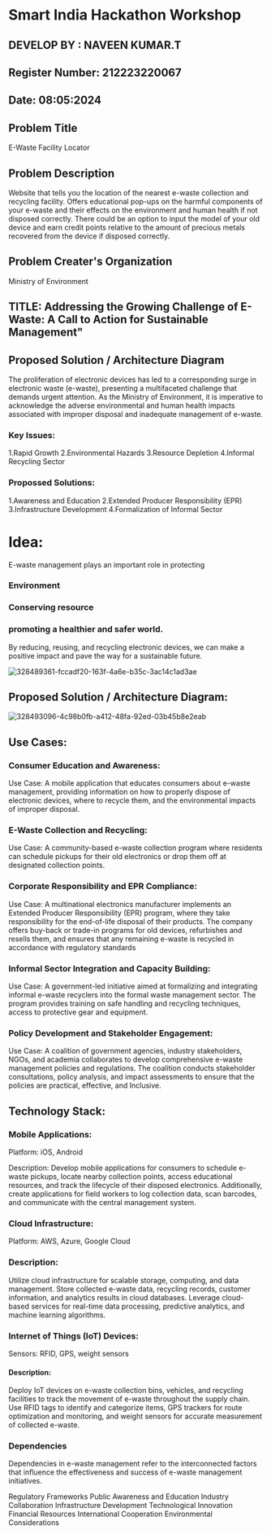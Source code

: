 # Smart India Hackathon Workshop
## DEVELOP BY : NAVEEN KUMAR.T
## Register Number: 212223220067
## Date: 08:05:2024



## Problem Title
E-Waste Facility Locator
## Problem Description
Website that tells you the location of the nearest e-waste collection and recycling facility. Offers educational pop-ups on the harmful components of your e-waste and their effects on the environment and human health if not disposed correctly. There could be an option to input the model of your old device and earn credit points relative to the amount of precious metals recovered from the device if disposed correctly.
## Problem Creater's Organization
Ministry of Environment
## TITLE:  Addressing the Growing Challenge of E-Waste: A Call to Action for Sustainable Management"



## Proposed Solution / Architecture Diagram
The proliferation of electronic devices has led to a corresponding surge in electronic waste (e-waste), presenting a multifaceted challenge that demands urgent attention. As the Ministry of Environment, it is imperative to acknowledge the adverse environmental and human health impacts associated with improper disposal and inadequate management of e-waste.

### Key Issues:
1.Rapid Growth
2.Environmental Hazards
3.Resource Depletion
4.Informal Recycling Sector

### Propossed Solutions:
1.Awareness and Education
2.Extended Producer Responsibility (EPR)
3.Infrastructure Development
4.Formalization of Informal Sector

# Idea:
E-waste management plays an important role in protecting

### Environment
### Conserving resource
### promoting a healthier and safer world.


By reducing, reusing, and recycling electronic devices, we can make a positive impact and pave the way for a sustainable future.


![328489361-fccadf20-163f-4a6e-b35c-3ac14c1ad3ae](https://github.com/820NaveenKumar208/SIHPS/assets/154746066/757b799d-5b41-4448-9183-d661ddc62d17)

## Proposed Solution / Architecture Diagram:


![328493096-4c98b0fb-a412-48fa-92ed-03b45b8e2eab](https://github.com/820NaveenKumar208/SIHPS/assets/154746066/c37f0777-9703-4efd-8b5d-8494879a5a0d)

## Use Cases:
### Consumer Education and Awareness:
Use Case: A mobile application that educates consumers about e-waste management, providing information on how to properly dispose of electronic devices, where to recycle them, and the environmental impacts of improper disposal.

### E-Waste Collection and Recycling:
Use Case: A community-based e-waste collection program where residents can schedule pickups for their old electronics or drop them off at designated collection points.

### Corporate Responsibility and EPR Compliance:
Use Case: A multinational electronics manufacturer implements an Extended Producer Responsibility (EPR) program, where they take responsibility for the end-of-life disposal of their products. The company offers buy-back or trade-in programs for old devices, refurbishes and resells them, and ensures that any remaining e-waste is recycled in accordance with regulatory standards

### Informal Sector Integration and Capacity Building:
Use Case: A government-led initiative aimed at formalizing and integrating informal e-waste recyclers into the formal waste management sector. The program provides training on safe handling and recycling techniques, access to protective gear and equipment.

### Policy Development and Stakeholder Engagement:
Use Case: A coalition of government agencies, industry stakeholders, NGOs, and academia collaborates to develop comprehensive e-waste management policies and regulations. The coalition conducts stakeholder consultations, policy analysis, and impact assessments to ensure that the policies are practical, effective, and Inclusive.

## Technology Stack:

### Mobile Applications:
Platform: iOS, Android

Description:
Develop mobile applications for consumers to schedule e-waste pickups, locate nearby collection points, access educational resources, and track the lifecycle of their disposed electronics. Additionally, create applications for field workers to log collection data, scan barcodes, and communicate with the central management system.

### Cloud Infrastructure:
Platform: AWS, Azure, Google Cloud

### Description:
Utilize cloud infrastructure for scalable storage, computing, and data management. Store collected e-waste data, recycling records, customer information, and analytics results in cloud databases. Leverage cloud-based services for real-time data processing, predictive analytics, and machine learning algorithms.

### Internet of Things (IoT) Devices:
Sensors: RFID, GPS, weight sensors

#### Description:
Deploy IoT devices on e-waste collection bins, vehicles, and recycling facilities to track the movement of e-waste throughout the supply chain. Use RFID tags to identify and categorize items, GPS trackers for route optimization and monitoring, and weight sensors for accurate measurement of collected e-waste.

### Dependencies
Dependencies in e-waste management refer to the interconnected factors that influence the effectiveness and success of e-waste management initiatives.

Regulatory Frameworks
Public Awareness and Education
Industry Collaboration
Infrastructure Development
Technological Innovation
Financial Resources
International Cooperation
Environmental Considerations


